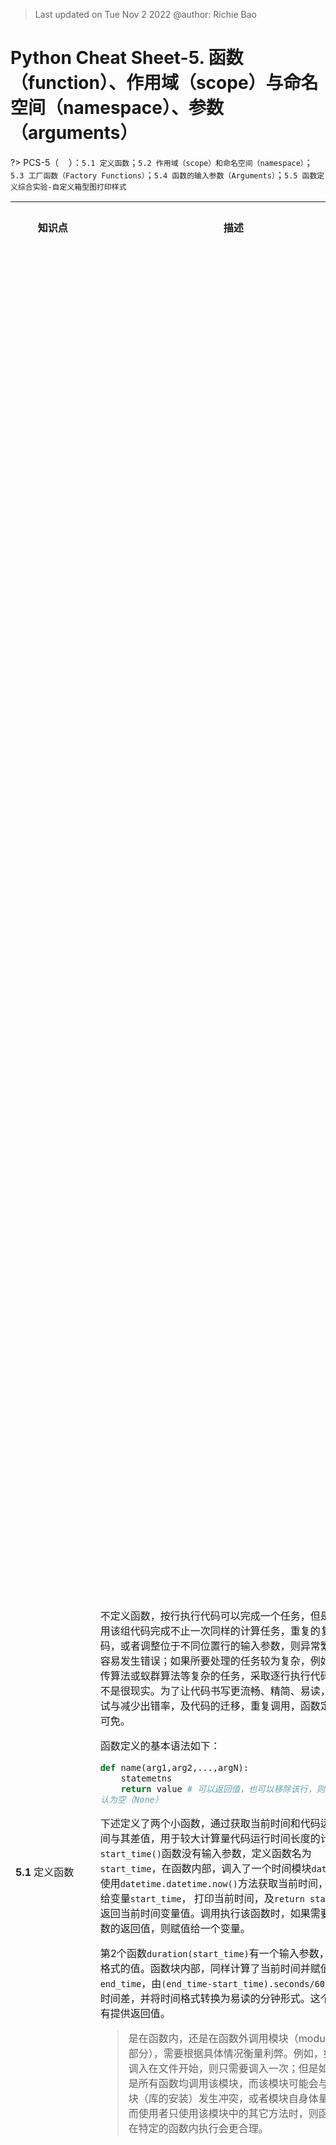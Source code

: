 > Last updated on Tue Nov 2 2022 @author: Richie Bao 

<style>
  code {
    white-space : pre-wrap !important;
    word-break: break-word;
  }
</style>

# Python Cheat Sheet-5. 函数（function）、作用域（scope）与命名空间（namespace）、参数（arguments）

<span style = "color:Teal;background-color:;font-size:20.0pt"></span>

?> PCS-5（&nbsp;&nbsp;&nbsp;&nbsp;）：`5.1 定义函数`；`5.2 作用域（scope）和命名空间（namespace）`；`5.3 工厂函数（Factory Functions）`；`5.4 函数的输入参数（Arguments）`；`5.5 函数定义综合实验-自定义箱型图打印样式`

<table style="width:100%">
<tr>
<th style="width:10%"> 知识点 </th>
<th style="width:30%"> 描述 </th>
<th style="width:30%"> 代码段 </th> 
<th style="width:20%"> 运算结果 </th>
<th style="width:10%"> 备注</th> 
</tr>

<tr>
<td> 

__5.1__ 定义函数

</td>
<td>

不定义函数，按行执行代码可以完成一个任务，但是如果要用该组代码完成不止一次同样的计算任务，重复的复制代码，或者调整位于不同位置行的输入参数，则异常繁琐，并容易发生错误；如果所要处理的任务较为复杂，例如完成遗传算法或蚁群算法等复杂的任务，采取逐行执行代码的方式不是很现实。为了让代码书写更流畅、精简、易读，方便调试与减少出错率，及代码的迁移，重复调用，函数定义必不可免。

函数定义的基本语法如下：

```python
def name(arg1,arg2,...,argN): 
    statemetns
    return value # 可以返回值，也可以移除该行，则返回值默认为空（None）
```

下述定义了两个小函数，通过获取当前时间和代码运行后时间与其差值，用于较大计算量代码运行时间长度的计算。`start_time()`函数没有输入参数，定义函数名为`start_time`，在函数内部，调入了一个时间模块`datetime`，使用`datetime.datetime.now()`方法获取当前时间，并赋值给变量`start_time`， 打印当前时间，及`return start_time`返回当前时间变量值。调用执行该函数时，如果需要接收函数的返回值，则赋值给一个变量。

第2个函数`duration(start_time)`有一个输入参数，为时间格式的值。函数块内部，同样计算了当前时间并赋值给变量`end_time`，由`(end_time-start_time).seconds/60`方法计算时间差，并将时间格式转换为易读的分钟形式。这个函数没有提供返回值。

> 是在函数内，还是在函数外调用模块（module，库的部分），需要根据具体情况衡量利弊。例如，如果模块调入在文件开始，则只需要调入一次；但是如果并不是所有函数均调用该模块，而该模块可能会与其它模块（库的安装）发生冲突，或者模块自身体量庞大，而使用者只使用该模块中的其它方法时，则函数调入在特定的函数内执行会更合理。

</td>
<td>

```python
def start_time():
    import datetime
    
    start_time=datetime.datetime.now()
    print("start time:",start_time)
    return start_time

def duration(start_time):
    import datetime
    
    end_time=datetime.datetime.now()
    print("end time:",end_time)
    duration=(end_time-start_time).seconds/60
    print("Total time spend:%.2f minutes"%duration)    
```

</td>
<td>



</td>
<td>
</td>
</tr>


<tr>
<td> 

</td>
<td>



</td>
<td>

```python
s_t=start_time()
print(type(s_t))
```

</td>
<td>

    start time: 2022-08-07 19:19:12.115484
    <class 'datetime.datetime'>

</td>
<td>
</td>
</tr>

<tr>
<td> 

</td>
<td>



</td>
<td>

```python
duration(s_t)
```

</td>
<td>

    end time: 2022-08-07 19:19:18.036481
    Total time spend:0.08 minutes

</td>
<td>
</td>
</tr>


<tr>
<td> 

</td>
<td>

下例为应用上述组合函数的一个场景，计算代码`for i in range(10**8):value=i`运行的时间。

</td>
<td>

```python
s_t=start_time()
for i in range(10**8):value=i
duration(s_t)
```

</td>
<td>

    start time: 2022-08-07 20:25:19.170276
    end time: 2022-08-07 20:25:29.551021
    Total time spend:0.17 minutes

</td>
<td>
</td>
</tr>


<tr>
<td> 

</td>
<td>

* 多态性（polymorphism）- 数据类型类

一些运算不仅对于数值起作用，同样对其它类型的数据起作用，例如下述案例中定义了一个乘积函数`times(x,y)`，含两个输入参数，返回二者之积。python中并不会在赋值变量或输入参数定义时，定义变量或输入参数的数据类型，python会自动判断数据类型，并根据提供的运算返回计算结果，这样的处理方式可以减轻程序员思考的负担，也使得语言精简并富有弹性。


</td>
<td>

```python
def times(x,y):
    print('- - '*3,'X={};y={}'.format(x,y))
    return (x*y)

print(times(5,7))
print(times([5],3))
print(times('polymorphism_',3))
```

</td>
<td>

    - - - - - -  X=5;y=7
    35
    - - - - - -  X=[5];y=3
    [5, 5, 5]
    - - - - - -  X=polymorphism_;y=3
    polymorphism_polymorphism_polymorphism_

</td>
<td>
</td>
</tr>

<tr>
<td> 


</td>
<td>

如果不区分参数输入的数据类型，常常不容易直接判断参数类型是什么，因此可以增加形如`def func(arg1:type,arg2:type)->type`的函数注释，其中`:type`为参数类型，`->type`为返回值类型。注意，Python解释器并不会因为这些注解而提供额外的校验，没有任何的类型检查工作，这些类型注解加不加，对代码来说没有任何影响。

</td>
<td>

```python
def times_type(x:float,y:float)->float:
    print('- - '*3,'X={};y={}'.format(x,y))
    return (x*y)

print(times_type(5,7))
print(times_type([5],3))
print(times_type('polymorphism_',3))
```

</td>
<td>

    - - - - - -  X=5;y=7
    35
    - - - - - -  X=[5];y=3
    [5, 5, 5]
    - - - - - -  X=polymorphism_;y=3
    polymorphism_polymorphism_polymorphism_

</td>
<td>
</td>
</tr>


<tr>
<td> 

</td>
<td>

* 函数定义的诸多考量——定义描述性统计函数

这是一个略微复杂些的例子，用于对给定的一组数据做描述性统计分析。下述示例结果是书写调试，增加对函数功能、输入和输出参数说明后的最终定稿代码段。实际编写代码过程是一个反复修改，调试的过程，这不仅包括函数功能实现的内容的修改、增补或削减；也包括功能实现过程中，结构逻辑的调整，例如是否用字典的形式先计算所有的统计量，如果给定了`measure`的方法，这样的逻辑设计将会增加无关的计算量；再者，选用何种的方式计算这些统计量，不调用库，而自行根据公式编写计算流程，或调入哪个库计算，这可以用[math](https://docs.python.org/3/library/math.html)，[statistics](https://docs.python.org/3/library/statistics.html)，[NumPy](https://numpy.org/)，[pandas](https://pandas.pydata.org/)，[SciPy](https://scipy.org/)等<sup>①</sup>任何方法，如果需要调入多个库，往往需要综合考虑，尽量减少库的调入数量；而返回值的形式也需要认真考虑，如果需要返回值参与到其它计算中，则字符串表述形式的返回形式是不合适的，需要考虑直接返回具体的数值。对于函数的定义，在实际的数据分析时，考虑的内容会因为所要解决问题的不同而存在差异，需要具体情况具体分析。

在PCS_4中，例举的函数是将一段代码调整为函数定义，这个过程需要注意对变量名的重新定义，和重复代码段的调整。而该处的函数定义则直接定义函数，不涉及代码的转换，变量名的定义时，就已经考量到命名的一般性，以及上述所考量的内容。因此，在实际代码书写时，非必要单行时，则直接以函数形式定义，建议避免由逐行再转换为函数形式，因为转换过程会耗费不必要的精力。


</td>
<td>


```python
def descriptive_statistics(data,measure=None,decimals=2):
    '''
    计算给定数值列表的描述性统计值，包括数量、均值、标准差、方差、中位数、众数、最小值和最大值。
    
    
    Parameters
    ----------
    data : list(numerical)
        待统计的数值列表.
    measure : str, optional
        包括：'count', 'mean', 'std', 'variance', 'median', 'mode', 'min', 'max'. The default is None.
    decimals : int, optional
        小数位数. The default is 2.

    Returns
    -------
    dict
        如果不给定参数measure，则以字典形式返回所有值；否则返回给定measure对应值的表述字符串.

    '''
    import statistics
    
    d_s={
        'count':len(data), # 样本数
        'mean':round(statistics.mean(data),decimals), # 均值
        'std':round(statistics.stdev(data),decimals), # 标准差
        'variance': round(statistics.variance(data),decimals), # 方差 
        'median':statistics.median(data), # 中位数
        'mode':statistics.mode(data), # 众数
        'min':min(data), # 最小值
        'max':max(data), # 最大值        
        }
    
    if measure:
        return '{}={}'.format(measure,d_s[measure])
    else:
        return d_s
    
ranmen_price_lst=[700,850,600,650,980,750,500,890,880,
                 700,890,720,680,650,790,670,680,900,
                 880,720,850,700,780,850,750,780,590,
                 650,580,750,800,550,750,700,600,800,
                 800,880,790,790,780,600,690,680,650,
                 890,930,650,777,700]
d_s_1=descriptive_statistics(ranmen_price_lst)
print(d_s_1)
print('--'*30)
d_s_2=descriptive_statistics(ranmen_price_lst,'std')
print(d_s_2)
d_s_3=descriptive_statistics(ranmen_price_lst,measure='mean',decimals=1)
print(d_s_3)
```


</td>
<td>

    {'count': 50, 'mean': 743.34, 'std': 108.26, 'variance': 11720.64, 'median': 750.0, 'mode': 700, 'min': 500, 'max': 980}
    ------------------------------------------------------------
    std=108.26
    mean=743.3

</td>
<td>
</td>
</tr>


<tr>
<td> 

__5.2__ 作用域（scope）和命名空间（namespace）

</td>
<td>

* 对作用域的描述

Python中变量的访问权限取决于该变量赋值的位置，这个位置所在的代码块称为该变量所属的作用域。首先需要明确作用域是一个嵌套的关系，如下图；同时需要明确这作用域的嵌套关系作用于一个文件（或模块，module），如果要使用另一个文件内定义的方法（函数），或属性（变量），则需要使用`import`方法调入模块。整个模块（或文件）即为内置作用域，包含Python自身内置函数所包括的各类函数或方法名称，例如示例中的`print()`函数，及`open()`，`range()`等，可以通过`import builtins;print(dir(builtins))`查看所有内容。内置作用域可以访问函数外定义的变量，但是无法访问函数内定义的变量，除非使用`global`关键字，将在函数内（局部作用域）定义的变量声明为全局变量，从而函数外也可以访问。闭包局部作用域是函数内作用域，只有函数内对象可以访问的变量，但是如果含有嵌套函数，则嵌套函数形成一个局部作用域，嵌套函数外的对象无法访问，并以此类推，除非使用`nonlocal`关键字，当将嵌套局部作用域外定义的变量在嵌套局部作用域内更新时，嵌套局部作用域外的变量值也会发生对应改变。从上述描述可以注意到，作用域是从外层作用域中剥离内层作用域的过程，外层作用域无法访问内层作用域变量，而内层作用域可以访问外层作用域变量。如果外层作用域要访问内层作用域，则需要是使用`global`或`nonlocal`关键字，其中`global`可以在任何内层作用域中使用，将变量声明为全局变量；但`nonlocal`仅作用于函数内使用，并需要在外层存在有该变量名，只是在内层操作更新该变量时，外层的变量对应更新。

通常将这4个作用域Built-in Scope、Global Scope、 Enclosed Local Scope和Nested Local Scope缩写为B、G、E、L。

* 命名空间

命名空间是为了防止项目中命名冲突的一种机制。如果代码量较大，项目内定义的变量名较多，必然容易发生重复命名的事件，而命名空间与作用域对应，即为命名空间，不同作用域之间变量名没有关联，可以用同样的名称在不同作用域中定义，但是需要注意不能与Python内置函数名称和关键字名称同。可以将命名空间对应作用域分为内置名称（Built-tin Names），全局名称（Global Names）和局部名称（Local Names）。命名空间的查找顺序为局部名称到全局名称到内置名称，如果找不到变量，则会引发`NameError`异常。

> 内层作用域要访问外层作用域的变量，最好是通过函数的输入参数调入，而不是直接使用，避免在局部代码迁移时发生变量名未找到的错误，也能够更好更清晰的组织代码结构，避免内外层命名混乱，削弱了代码易读性。

__LEGB Rule__

<img src="./imgs/pcs/scope_and_namespace_GNL.jpg" height='auto' width='auto' title="caDesign">



</td>
<td>

```python
G_1=3.5
G_2=6.0

def outer():
    L_E_1=5.3
    
    global L_E_2
    L_E_2=7.9
    
    L_E_N_3=78
    
    def inner():
        L_N_1=6.7         
        
        global L_N_2
        L_N_2=5.5
        
        nonlocal L_E_N_3
        L_E_N_3+=1
        
        print('Nested Scope:\nG_1={};\nG_2={};\nL_E_1={};\nL_E_2={};\nL_N_1={}\nL_N_2={};\nL_N_3={}'.format(G_1,G_2,L_E_1,L_E_2,L_N_1,L_N_2,L_E_N_3))
    
    print("_"*50)
    print('L_E_N_3={} in Enclosd Scope.'.format( L_E_N_3))
    inner()
    
outer()

print('--'*30)
print('Global Scope:\nG_1={};\nG_2={};\nL_E_2={};\nL_N_2={}'.format(G_1,G_2,L_E_2,L_N_2))
```

</td>
<td>

    __________________________________________________
    L_E_N_3=78 in Enclosd Scope.
    Nested Scope:
    G_1=3.5;
    G_2=6.0;
    L_E_1=5.3;
    L_E_2=7.9;
    L_N_1=6.7
    L_N_2=5.5;
    L_N_3=79
    ------------------------------------------------------------
    Global Scope:
    G_1=3.5;
    G_2=6.0;
    L_E_2=7.9;
    L_N_2=5.5

</td>
<td>
</td>
</tr>

<tr>
<td> 

</td>
<td>

外层作用域无法访问内层作用域中定义的变量

</td>
<td>

```python
print(L_E_1)
```

</td>
<td>

    ---------------------------------------------------------------------------

    NameError                                 Traceback (most recent call last)

    Input In [30], in <cell line: 1>()
    ----> 1 print(L_E_1)
    

    NameError: name 'L_E_1' is not defined

</td>
<td>
</td>
</tr>


<tr>
<td> 

</td>
<td>


</td>
<td>

```python
import builtins
print(dir(builtins))
```

</td>
<td>

    ['ArithmeticError', 'AssertionError', 'AttributeError', 'BaseException', 'BlockingIOError', 'BrokenPipeError', 'BufferError', 'BytesWarning', 'ChildProcessError', 'ConnectionAbortedError', 'ConnectionError', 'ConnectionRefusedError', 'ConnectionResetError', 'DeprecationWarning', 'EOFError', 'Ellipsis', 'EnvironmentError', 'Exception', 'False', 'FileExistsError', 'FileNotFoundError', 'FloatingPointError', 'FutureWarning', 'GeneratorExit', 'IOError', 'ImportError', 'ImportWarning', 'IndentationError', 'IndexError', 'InterruptedError', 'IsADirectoryError', 'KeyError', 'KeyboardInterrupt', 'LookupError', 'MemoryError', 'ModuleNotFoundError', 'NameError', 'None', 'NotADirectoryError', 'NotImplemented', 'NotImplementedError', 'OSError', 'OverflowError', 'PendingDeprecationWarning', 'PermissionError', 'ProcessLookupError', 'RecursionError', 'ReferenceError', 'ResourceWarning', 'RuntimeError', 'RuntimeWarning', 'StopAsyncIteration', 'StopIteration', 'SyntaxError', 'SyntaxWarning', 'SystemError', 'SystemExit', 'TabError', 'TimeoutError', 'True', 'TypeError', 'UnboundLocalError', 'UnicodeDecodeError', 'UnicodeEncodeError', 'UnicodeError', 'UnicodeTranslateError', 'UnicodeWarning', 'UserWarning', 'ValueError', 'Warning', 'WindowsError', 'ZeroDivisionError', '__IPYTHON__', '__build_class__', '__debug__', '__doc__', '__import__', '__loader__', '__name__', '__package__', '__spec__', 'abs', 'all', 'any', 'ascii', 'bin', 'bool', 'breakpoint', 'bytearray', 'bytes', 'callable', 'chr', 'classmethod', 'compile', 'complex', 'copyright', 'credits', 'delattr', 'dict', 'dir', 'display', 'divmod', 'enumerate', 'eval', 'exec', 'execfile', 'filter', 'float', 'format', 'frozenset', 'get_ipython', 'getattr', 'globals', 'hasattr', 'hash', 'help', 'hex', 'id', 'input', 'int', 'isinstance', 'issubclass', 'iter', 'len', 'license', 'list', 'locals', 'map', 'max', 'memoryview', 'min', 'next', 'object', 'oct', 'open', 'ord', 'pow', 'print', 'property', 'range', 'repr', 'reversed', 'round', 'runfile', 'set', 'setattr', 'slice', 'sorted', 'staticmethod', 'str', 'sum', 'super', 'tuple', 'type', 'vars', 'zip']
 

</td>
<td>
</td>
</tr>


<tr>
<td> 

</td>
<td>

* 局部作用域对全局作用域变量的更新

在配置参数时，参数值往往需要配置为不同值观察比较计算结果，例如如果参数值为全局变量，可以定义下述示例函数来更新该变量，使得代码易读、不容易发生混淆，尤其避免不容易查找到的错误出现。


</td>
<td>

```python
g_var=5927

def setGvar(new_Gvar):
    global g_var
    g_var=new_Gvar

setGvar(9527)    
print(g_var)
```

</td>
<td>

    9527

</td>
<td>
</td>
</tr>

<tr>
<td> 

__5.3__ 工厂函数（Factory Functions）

</td>
<td>

工厂函数类似于类方法（Class，称为工厂方法）的本质，可以实例化外层函数，再显式的调用嵌套函数，只是只能返回一个嵌套函数，而不能并行多个内层函数。整个过程为当调用外层函数，并将其赋值给一个变量`ds`，即实例化，该变量称为实例化对象，此时运行到嵌套函数时只是完成对嵌套函数的定义，并不执行该函数；当执行实例化对象时`ds(ranmen_price_lst)`，将会完成对内层函数的调用。


</td>
<td>

```python
def descriptive_statistics_factory(decimals=2):
    def std(data):
        import statistics
        return round(statistics.stdev(data),decimals)
    return std
        
ranmen_price_lst=[700,850,600,650,980,750,500,890,880,
                 700,890,720,680,650,790,670,680,900,
                 880,720,850,700,780,850,750,780,590,
                 650,580,750,800,550,750,700,600,800,
                 800,880,790,790,780,600,690,680,650,
                 890,930,650,777,700]
ds_a=descriptive_statistics_factory(5)
print(ds_a)
ds_a(ranmen_price_lst)
```

</td>
<td>

    <function descriptive_statistics_factory.<locals>.std at 0x0000026CD4E8DAF0>

    108.26189

</td>
<td>
</td>
</tr>


<tr>
<td> 

</td>
<td>

可以实例化多个对象，例如下述实例化为输入参数`decimals`为3的实例对象`ds_b`，并多次调用该实例化对象，计算不同列表值的标准差。

</td>
<td>

```python
ds_b=descriptive_statistics_factory(3)
print(ds_b(ranmen_price_lst))

course_grade_lst=[90,81,73,97,85]
print(ds_b(course_grade_lst))
```

</td>
<td>

    108.262
    9.066

</td>
<td>
</td>
</tr>


<tr>
<td> 

__5.4__ 函数的输入参数（Arguments）

</td>
<td>

* mutable（可变）和immutable（不可变）数据结构作为输入参数

数据结构含有mutable（可变）和immutable（不可变）两种类型，对应到函数的输入参数则为不可变参数（immutable arguments）和可变参数（mutable arguments）。对于不可变参数，诸如整数（int），字符串（string），是按值传递（by value），虽然通过引用（reference）而非复制（copy）来传递参数值，但不可变对象无法原地更改，因此效果同复制；对于可变参数，诸如列表和字典，则是通过指针传递（by pointer），类似于C语言的指针传递方式，可变参数可以就地更改，因此函数内部传入可变参数，改变引用的可变参数，对应的全局变量也会发生变化。为防止改变全局变量，通常通过复制的方法`copy()`避免此类更改。

下述定义的3个函数，第一个直接使用全局变量；第二个传入参数，直接引用全局变量；第3个传入参数，复制引用的全局变量。可以发现前2个定义的函数都更新了全局变量，但第3个因为复制而没有更新全局变量。


</td>
<td>

```python
biology_score_dict={"Mason":59,"Reece":73,'A':47,'B':38,'C':63,'D':56,'E':75,'F':53,'G':80,'H':50,'I':41,'J':62,'K':44,'L':26,'M':91,'N':35,'O':53,'P':68}
name,new_score='Reece',100
print(biology_score_dict)
print("_"*50)

def biology_score_update_A(name,new_score):
    biology_score_dict[name]=new_score    
    
score_update_A(name,new_score)    
print(biology_score_dict)

print("--"*30)
def biology_score_update_B(score_dict,name,new_score):
    score_dict[name]=new_score  
    return score_dict
biology_score_updated_B=biology_score_update_B(biology_score_dict,'Mason',100)
print(biology_score_dict,'\n',biology_score_updated_B)

print("--"*30)
def biology_score_update_C(score_dict,name,new_score):
    import copy
    score_dict_copy=copy.copy(score_dict)
    score_dict_copy[name]=new_score  
    return score_dict_copy
biology_score_updated_C=biology_score_update_C(biology_score_dict,'A',100)
print(biology_score_dict,'\n',biology_score_updated_C)
```

</td>
<td>

    {'Mason': 59, 'Reece': 73, 'A': 47, 'B': 38, 'C': 63, 'D': 56, 'E': 75, 'F': 53, 'G': 80, 'H': 50, 'I': 41, 'J': 62, 'K': 44, 'L': 26, 'M': 91, 'N': 35, 'O': 53, 'P': 68}
    __________________________________________________
    {'Mason': 59, 'Reece': 100, 'A': 47, 'B': 38, 'C': 63, 'D': 56, 'E': 75, 'F': 53, 'G': 80, 'H': 50, 'I': 41, 'J': 62, 'K': 44, 'L': 26, 'M': 91, 'N': 35, 'O': 53, 'P': 68}
    ------------------------------------------------------------
    {'Mason': 100, 'Reece': 100, 'A': 47, 'B': 38, 'C': 63, 'D': 56, 'E': 75, 'F': 53, 'G': 80, 'H': 50, 'I': 41, 'J': 62, 'K': 44, 'L': 26, 'M': 91, 'N': 35, 'O': 53, 'P': 68} 
     {'Mason': 100, 'Reece': 100, 'A': 47, 'B': 38, 'C': 63, 'D': 56, 'E': 75, 'F': 53, 'G': 80, 'H': 50, 'I': 41, 'J': 62, 'K': 44, 'L': 26, 'M': 91, 'N': 35, 'O': 53, 'P': 68}
    ------------------------------------------------------------
    {'Mason': 100, 'Reece': 100, 'A': 47, 'B': 38, 'C': 63, 'D': 56, 'E': 75, 'F': 53, 'G': 80, 'H': 50, 'I': 41, 'J': 62, 'K': 44, 'L': 26, 'M': 91, 'N': 35, 'O': 53, 'P': 68} 
     {'Mason': 100, 'Reece': 100, 'A': 100, 'B': 38, 'C': 63, 'D': 56, 'E': 75, 'F': 53, 'G': 80, 'H': 50, 'I': 41, 'J': 62, 'K': 44, 'L': 26, 'M': 91, 'N': 35, 'O': 53, 'P': 68}


</td>
<td>
</td>
</tr>


<tr>
<td> 

</td>
<td>

对于复制需要注意，包含浅复制`copy.copy()`和深复制`copy.deepcopy()`，如下述案例，对于嵌套字典或列表为参数值传递，修改嵌套部分的值时，对于浅复制，全局变量值仍会发生改变；而深复制，则可以避免嵌套字典或列表对全局对应变量的更改。


</td>
<td>

```python
import copy
test_score_dic={"English":{"Mason":90,"Reece":81,'A':73,'B':97,'C':85,'D':60,'E':74,'F':64,'G':72,'H':67,'I':87,'J':78,'K':85,'L':96,'M':77,'N':100,'O':92,'P':86},
                "Chinese":{"Mason":71,"Reece":90,'A':79,'B':70,'C':67,'D':66,'E':60,'F':83,'G':57,'H':85,'I':93,'J':89,'K':78,'L':74,'M':65,'N':78,'O':53,'P':80},
                "history":{"Mason":73,"Reece":61,'A':74,'B':47,'C':49,'D':87,'E':69,'F':65,'G':36,'H':7,'I':53,'J':100,'K':57,'L':45,'M':56,'N':34,'O':37,'P':70},
                "biology":{"Mason":59,"Reece":73,'A':47,'B':38,'C':63,'D':56,'E':75,'F':53,'G':80,'H':50,'I':41,'J':62,'K':44,'L':26,'M':91,'N':35,'O':53,'P':68},
               }
print(test_score_dic)
print("_"*50)

def test_score_update_A(score_dict,subject,name,new_score):
    import copy
    score_dict_copy=copy.copy(score_dict)
    score_dict_copy[subject][name]=new_score  
    return score_dict_copy

score_dict,subject,name,new_score=test_score_dic,'biology','Reece','100'
test_score_updated_A=test_score_update_A(score_dict,subject,name,new_score)
print(test_score_dic,'\n',test_score_updated_A)

print("--"*30)
def test_score_update_B(score_dict,subject,name,new_score):
    import copy
    score_dict_copy=copy.deepcopy(score_dict)
    score_dict_copy[subject][name]=new_score  
    return score_dict_copy

score_dict,subject,name,new_score=test_score_dic,'biology','Mason','100'
test_score_updated_B=test_score_update_B(score_dict,subject,name,new_score)
print(test_score_dic,'\n',test_score_updated_B)
```

</td>
<td>

    {'English': {'Mason': 90, 'Reece': 81, 'A': 73, 'B': 97, 'C': 85, 'D': 60, 'E': 74, 'F': 64, 'G': 72, 'H': 67, 'I': 87, 'J': 78, 'K': 85, 'L': 96, 'M': 77, 'N': 100, 'O': 92, 'P': 86}, 'Chinese': {'Mason': 71, 'Reece': 90, 'A': 79, 'B': 70, 'C': 67, 'D': 66, 'E': 60, 'F': 83, 'G': 57, 'H': 85, 'I': 93, 'J': 89, 'K': 78, 'L': 74, 'M': 65, 'N': 78, 'O': 53, 'P': 80}, 'history': {'Mason': 73, 'Reece': 61, 'A': 74, 'B': 47, 'C': 49, 'D': 87, 'E': 69, 'F': 65, 'G': 36, 'H': 7, 'I': 53, 'J': 100, 'K': 57, 'L': 45, 'M': 56, 'N': 34, 'O': 37, 'P': 70}, 'biology': {'Mason': 59, 'Reece': 73, 'A': 47, 'B': 38, 'C': 63, 'D': 56, 'E': 75, 'F': 53, 'G': 80, 'H': 50, 'I': 41, 'J': 62, 'K': 44, 'L': 26, 'M': 91, 'N': 35, 'O': 53, 'P': 68}}
    __________________________________________________
    {'English': {'Mason': 90, 'Reece': 81, 'A': 73, 'B': 97, 'C': 85, 'D': 60, 'E': 74, 'F': 64, 'G': 72, 'H': 67, 'I': 87, 'J': 78, 'K': 85, 'L': 96, 'M': 77, 'N': 100, 'O': 92, 'P': 86}, 'Chinese': {'Mason': 71, 'Reece': 90, 'A': 79, 'B': 70, 'C': 67, 'D': 66, 'E': 60, 'F': 83, 'G': 57, 'H': 85, 'I': 93, 'J': 89, 'K': 78, 'L': 74, 'M': 65, 'N': 78, 'O': 53, 'P': 80}, 'history': {'Mason': 73, 'Reece': 61, 'A': 74, 'B': 47, 'C': 49, 'D': 87, 'E': 69, 'F': 65, 'G': 36, 'H': 7, 'I': 53, 'J': 100, 'K': 57, 'L': 45, 'M': 56, 'N': 34, 'O': 37, 'P': 70}, 'biology': {'Mason': 59, 'Reece': '100', 'A': 47, 'B': 38, 'C': 63, 'D': 56, 'E': 75, 'F': 53, 'G': 80, 'H': 50, 'I': 41, 'J': 62, 'K': 44, 'L': 26, 'M': 91, 'N': 35, 'O': 53, 'P': 68}} 
     {'English': {'Mason': 90, 'Reece': 81, 'A': 73, 'B': 97, 'C': 85, 'D': 60, 'E': 74, 'F': 64, 'G': 72, 'H': 67, 'I': 87, 'J': 78, 'K': 85, 'L': 96, 'M': 77, 'N': 100, 'O': 92, 'P': 86}, 'Chinese': {'Mason': 71, 'Reece': 90, 'A': 79, 'B': 70, 'C': 67, 'D': 66, 'E': 60, 'F': 83, 'G': 57, 'H': 85, 'I': 93, 'J': 89, 'K': 78, 'L': 74, 'M': 65, 'N': 78, 'O': 53, 'P': 80}, 'history': {'Mason': 73, 'Reece': 61, 'A': 74, 'B': 47, 'C': 49, 'D': 87, 'E': 69, 'F': 65, 'G': 36, 'H': 7, 'I': 53, 'J': 100, 'K': 57, 'L': 45, 'M': 56, 'N': 34, 'O': 37, 'P': 70}, 'biology': {'Mason': 59, 'Reece': '100', 'A': 47, 'B': 38, 'C': 63, 'D': 56, 'E': 75, 'F': 53, 'G': 80, 'H': 50, 'I': 41, 'J': 62, 'K': 44, 'L': 26, 'M': 91, 'N': 35, 'O': 53, 'P': 68}}
    ------------------------------------------------------------
    {'English': {'Mason': 90, 'Reece': 81, 'A': 73, 'B': 97, 'C': 85, 'D': 60, 'E': 74, 'F': 64, 'G': 72, 'H': 67, 'I': 87, 'J': 78, 'K': 85, 'L': 96, 'M': 77, 'N': 100, 'O': 92, 'P': 86}, 'Chinese': {'Mason': 71, 'Reece': 90, 'A': 79, 'B': 70, 'C': 67, 'D': 66, 'E': 60, 'F': 83, 'G': 57, 'H': 85, 'I': 93, 'J': 89, 'K': 78, 'L': 74, 'M': 65, 'N': 78, 'O': 53, 'P': 80}, 'history': {'Mason': 73, 'Reece': 61, 'A': 74, 'B': 47, 'C': 49, 'D': 87, 'E': 69, 'F': 65, 'G': 36, 'H': 7, 'I': 53, 'J': 100, 'K': 57, 'L': 45, 'M': 56, 'N': 34, 'O': 37, 'P': 70}, 'biology': {'Mason': 59, 'Reece': '100', 'A': 47, 'B': 38, 'C': 63, 'D': 56, 'E': 75, 'F': 53, 'G': 80, 'H': 50, 'I': 41, 'J': 62, 'K': 44, 'L': 26, 'M': 91, 'N': 35, 'O': 53, 'P': 68}} 
     {'English': {'Mason': 90, 'Reece': 81, 'A': 73, 'B': 97, 'C': 85, 'D': 60, 'E': 74, 'F': 64, 'G': 72, 'H': 67, 'I': 87, 'J': 78, 'K': 85, 'L': 96, 'M': 77, 'N': 100, 'O': 92, 'P': 86}, 'Chinese': {'Mason': 71, 'Reece': 90, 'A': 79, 'B': 70, 'C': 67, 'D': 66, 'E': 60, 'F': 83, 'G': 57, 'H': 85, 'I': 93, 'J': 89, 'K': 78, 'L': 74, 'M': 65, 'N': 78, 'O': 53, 'P': 80}, 'history': {'Mason': 73, 'Reece': 61, 'A': 74, 'B': 47, 'C': 49, 'D': 87, 'E': 69, 'F': 65, 'G': 36, 'H': 7, 'I': 53, 'J': 100, 'K': 57, 'L': 45, 'M': 56, 'N': 34, 'O': 37, 'P': 70}, 'biology': {'Mason': '100', 'Reece': '100', 'A': 47, 'B': 38, 'C': 63, 'D': 56, 'E': 75, 'F': 53, 'G': 80, 'H': 50, 'I': 41, 'J': 62, 'K': 44, 'L': 26, 'M': 91, 'N': 35, 'O': 53, 'P': 68}}
 

</td>
<td>
</td>
</tr>


<tr>
<td> 

</td>
<td>

* 参数匹配语法（Argument Matching Syntax）

函数的参数匹配包括两个位置，一个是定义函数时的传入参数；再者为调用时的传入参数。常规模式为位置参数，按照顺序从左到右对应参数；调用时可以给定关键字参数，不受位置参数顺序的影响，但是需要将关键字参数放置于位置参数之后。如果是在定义函数时，给定关键字参数，则为为该参数指定默认值，当调用时，不传递该参数值，则以提供的默认值替代；收集参数（Varargs collecting）包括只有一个星号`*`的元组形式收集模式，和包括有两个星号`**`的字典形式收集模式。

不同的匹配语法可以根据需要自由组合。但排序通常为，一般模式在前，再跟元组收集，再跟字典收集。如果位置不对，会引发异常提示，根据提示修改位置，直至满足要求。


| 语法（Syntax）  | 位置（Location）  | 解释（Interpretation）  |
|---|---|---|
| func(value)  | 调用（Caller）  | 常规参数（位置参数）：按位顺序匹配（从左至右）  |
| func(name=value)  | 调用（Caller）  | 关键字参数：按名称匹配  |
| func(*iterable)  |  调用（Caller） |  将可迭代对象作为单独的位置参数传入：按位顺序匹配 |
| func(**dict)  | 调用（Caller）  | 将字典键值对作为关键字参数传入：按键名匹配  |
| def func(name)  | 函数（Function）  | 常规参数（位置参数）：按位置或名称匹配任何传递值  |
| def func(name=value)  | 函数（Function）  | 配置函数默认参数值，如果没有在调用中传递值（配置参数默认值 default value）  |
| def func(*name)  | 函数（Function）  | 以元组形式匹配并收集剩余的位置参数：收集参数（Varargs collecting）-位置参数  |
| def func(**name)   |  函数（Function） |  以字典的形式匹配并收集剩余的关键字参数：收集参数（Varargs collecting）-关键字参数 |
| def func(*other, name)   | 函数（Function）  | 只能在调用中通过关键字传递的参数  |
| def func(*, name=value)  |  函数（Function） | 只能在调用中通过关键字传递的参数  |


</td>
<td>


```python
x=2
y=3
z=5
xyz_lst=[2,3,5]
xyz_dict={'X':2,'Y':3,'Z':5}

# 常规参数
def xyz_normal(X,Y,Z):
    print(X,Y,Z)
xyz_normal(x,y,z)
xyz_normal(X=x,Y=y,Z=z)    
xyz_normal(x,y,Z=z)   
xyz_normal(*xyz_lst)
xyz_normal(**xyz_dict)

print("--"*30)
# 配置参数默认值
def xyz_default(X,Y=7,Z=9):
    print(X,Y,Z)
xyz_default(x,y,z)
xyz_default(x,y)
xyz_default(x)

print("--"*30)
# 收集参数-位置参数
def xyz_collect_positional(*args):
    print(args)
xyz_collect_positional(x,y,z)
xyz_collect_positional(xyz_lst)

print("--"*30)
# 收集参数-位置参数-变化组合
def xyz_collect_positional_alter(X,*args,Z):
    a,b,c=args
    print(X,args,Z)
    print(a,b,c)
xyz_collect_positional_alter(x,12,13,15,Z=z)    
xyz_collect_positional_alter(11,12,13,15,Z=z)

print("--"*30)
# 收集参数-关键字参数
def xyz_collect_keyword(**args):
    print(args)
xyz_collect_keyword(x=2,y=3,z=5)
xyz_collect_keyword(**xyz_dict)

print("--"*30)
# 只能由关键字传递参数
def xyz_keyword(X,*,Y,Z):
    print(X,Y,Z)
xyz_keyword(x,Y=3,Z=5)

print("--"*30)
# 组合匹配
def xyz_normal_collect(X_n,Y_d=97,*pargs,**kargs):
    print(X_n,Y_d,pargs,kargs)
xyz_normal_collect(x,y,*xyz_lst,**xyz_dict)    
```


</td>
<td>

    2 3 5
    2 3 5
    2 3 5
    2 3 5
    2 3 5
    ------------------------------------------------------------
    2 3 5
    2 3 9
    2 7 9
    ------------------------------------------------------------
    (2, 3, 5)
    ([2, 3, 5],)
    ------------------------------------------------------------
    2 (12, 13, 15) 5
    12 13 15
    11 (12, 13, 15) 5
    12 13 15
    ------------------------------------------------------------
    {'x': 2, 'y': 3, 'z': 5}
    {'X': 2, 'Y': 3, 'Z': 5}
    ------------------------------------------------------------
    2 3 5
    ------------------------------------------------------------
    2 3 (2, 3, 5) {'X': 2, 'Y': 3, 'Z': 5}
 

</td>
<td>
</td>
</tr>


<tr>
<td> 

__5.5__ 函数定义综合实验-自定义箱型图打印样式

</td>
<td>


数据分析，需要图表辅助观察数据变化关系或数据之间的差异，这使得难以理解的数据，在统计图表下变得易读，易于理解。[matplotlib](https://matplotlib.org/)<sup>②</sup>图表库，提供了丰富的图表形式，如果不作为最终论文发表或报告，默认的参数配置或者提供的案例代码足可以用于数据分析，但如果要发表研究内容，佐证研究结果，对图表的样式则提出了较高的一些要求。清晰表达图表，并尽量美观，会让读者更容易尝试去理解你的研究。下述定义的函数`boxplot_custom(data_dict,**args)`，依托`matplotlib`库实现自定箱型图样式。代码书写过程是先确定输入数据参数`data_dict`的数据类型，这里使用了字典的数据格式（多数图表库通常支持使用[pandas](https://pandas.pydata.org/)库的`DataFrame`格式数据），并给定了一个简单的数据样例`test_score_dic`；因为要调整默认的图表样式，因此函数内建立了一个字典`paras`用于初始化需要配置的样式参数，并以关键字参数`**args`的方式更新字典，这样可以让使用者在不输入样式参数时，快速的打印一个默认样式箱型图，快速的查看数据关系，而不必要一开始就配置每一个参数，过于繁琐而放弃使用；在确定数据结果无误后，如果希望用于正式的论文图表，则再进一步根据需要有选择性的配置参数。

对于[matplotlib](https://matplotlib.org/)图表库的样式配置直接搜索或从官方文档说明中获取，无需记忆各个参数名。根据需要配置完所需的样式参数，确认代码逻辑设计合理，调试无误后，在函数开头书写函数功能和参数说明。说明的文件格式是直接由`scipy`解释器生成。

从下述箱型图中很容易发现，英语成绩整体都较高，其次为中文成绩，并且二者的成绩相对比较集中，即每一得分对排名的影响很大；而历史和生物整体得分相对低，并且成绩分散，即每一得分对排名影响相对较弱，同时可以观察到历史有成绩很高的少数得分，也有一个最低的异常值，小于分数刻度线20，经核验，该得分为7。从箱型图中可以观察出很多数据的关系，而各类图表对于不同研究内容都是很重要的分析工具，这尤其体现在数据分析领域。

> 即使完成了一个函数定义的所有内容，但是往往在后续调用时会出现这样那样的问题，需要不断调整代码，这是正常的代码编写过程。即使一开始认为完全无误，无需调试，也可能会出现意想不到的异常，因此很必要保持不断调整代码的心态。


</td>
<td>


```python
def boxplot_custom(data_dict,**args):
    '''
    根据matplotlib库的箱型图打印方法，自定义箱型图可调整的打印样式。 

    Parameters
    ----------
    data_dict : dict(list,numerical)
        字典结构形式的数据，键为横坐分类数据，值为数值列表.
    **args : keyword arguments
        可调整的箱型图样式参数包括['figsize',  'fontsize',  'frameOn',  'xlabel',  'ylabel',  'labelsize',  'tick_length',  'tick_width',  'tick_color',  'tick_direction',  'notch',  'sym',  'whisker_linestyle',  'whisker_linewidth',  'median_linewidth',  'median_capstyle'].

    Returns
    -------
    paras : dict
        样式更新后的参数值.

    '''
    import matplotlib.pyplot as plt
    
    # 计算值提取
    data_keys=list(data_dict.keys())
    data_values=list(data_dict.values())     
    
    # 配置与更新参数
    paras={'figsize':(10,10),
           'fontsize':15,
           'frameOn':['top','right','bottom','left'],
           'xlabel':None,
           'ylabel':None,
           'labelsize':15,
           'tick_length':7,
           'tick_width':3,
           'tick_color':'b',
           'tick_direction':'in',
           'notch':0,
           'sym':'b+',
           'whisker_linestyle':None,
           'whisker_linewidth':None,
           'median_linewidth':None,
           'median_capstyle':'butt'}
    
    print(paras)
    paras.update(args)
    print(paras)
    
    # 根据参数调整打印图表样式
    plt.rcParams.update({'font.size': paras['fontsize']})
    frameOff=set(['top','right','bottom','left'])-set(paras['frameOn'])
   
 
    # 图表打印
    fig, ax=plt.subplots(figsize=paras['figsize'])
    ax.boxplot(data_values,
               notch=paras['notch'],
               sym=paras['sym'],
               whiskerprops=dict(linestyle=paras['whisker_linestyle'],linewidth=paras['whisker_linewidth']),
               medianprops={"linewidth": paras['median_linewidth'],"solid_capstyle": paras['median_capstyle']})
    
    ax.set_xticklabels(data_keys) # 配置X轴刻度标签
    for f in frameOff:
        ax.spines[f].set_visible(False) # 配置边框是否显示
    
    # 配置X和Y轴标签
    ax.set_xlabel(paras['xlabel'])
    ax.set_ylabel(paras['ylabel'])
    
    # 配置X和Y轴标签字体大小
    ax.xaxis.label.set_size(paras['labelsize'])
    ax.yaxis.label.set_size(paras['labelsize'])
    
    # 配置轴刻度样式
    ax.tick_params(length=paras['tick_length'],
                   width=paras['tick_width'],
                   color=paras['tick_color'],
                   direction=paras['tick_direction'])

    plt.show()    
    return paras
    
test_score_dic={"English":{"Mason":90,"Reece":81,'A':73,'B':97,'C':85,'D':60,'E':74,'F':64,'G':72,'H':67,'I':87,'J':78,'K':85,'L':96,'M':77,'N':100,'O':92,'P':86},
                "Chinese":{"Mason":71,"Reece":90,'A':79,'B':70,'C':67,'D':66,'E':60,'F':83,'G':57,'H':85,'I':93,'J':89,'K':78,'L':74,'M':65,'N':78,'O':53,'P':80},
                "history":{"Mason":73,"Reece":61,'A':74,'B':47,'C':49,'D':87,'E':69,'F':65,'G':36,'H':7,'I':53,'J':100,'K':57,'L':45,'M':56,'N':34,'O':37,'P':70},
                "biology":{"Mason":59,"Reece":73,'A':47,'B':38,'C':63,'D':56,'E':75,'F':53,'G':80,'H':50,'I':41,'J':62,'K':44,'L':26,'M':91,'N':35,'O':53,'P':68},
               }
test_score_lst_dic={subject:list(v_subject.values()) for subject,v_subject in test_score_dic.items()}
print(test_score_lst_dic)

print("--"*30)
_=boxplot_custom(test_score_lst_dic,
               figsize=(15,10),
               fontsize=23,
               frameOn=['bottom','left'],
               xlabel='subject',
               ylabel='score',
               labelsize='30',
               tick_color='r',
               notch=1,
               sym='rs',
               whisker_linestyle='--',
               whisker_linewidth=5,
               median_linewidth=5
              )
```


</td>
<td>

    {'English': [90, 81, 73, 97, 85, 60, 74, 64, 72, 67, 87, 78, 85, 96, 77, 100, 92, 86], 'Chinese': [71, 90, 79, 70, 67, 66, 60, 83, 57, 85, 93, 89, 78, 74, 65, 78, 53, 80], 'history': [73, 61, 74, 47, 49, 87, 69, 65, 36, 7, 53, 100, 57, 45, 56, 34, 37, 70], 'biology': [59, 73, 47, 38, 63, 56, 75, 53, 80, 50, 41, 62, 44, 26, 91, 35, 53, 68]}
    ------------------------------------------------------------
    {'figsize': (10, 10), 'fontsize': 15, 'frameOn': ['top', 'right', 'bottom', 'left'], 'xlabel': None, 'ylabel': None, 'labelsize': 15, 'tick_length': 7, 'tick_width': 3, 'tick_color': 'b', 'tick_direction': 'in', 'notch': 0, 'sym': 'b+', 'whisker_linestyle': None, 'whisker_linewidth': None, 'median_linewidth': None, 'median_capstyle': 'butt'}
    {'figsize': (15, 10), 'fontsize': 23, 'frameOn': ['bottom', 'left'], 'xlabel': 'subject', 'ylabel': 'score', 'labelsize': '30', 'tick_length': 7, 'tick_width': 3, 'tick_color': 'r', 'tick_direction': 'in', 'notch': 1, 'sym': 'rs', 'whisker_linestyle': '--', 'whisker_linewidth': 5, 'median_linewidth': 5, 'median_capstyle': 'butt'}
 
 <img src="./imgs/pcs/pcs_5_02.png" height='auto' width='auto' title="caDesign">

</td>
<td>
</td>
</tr>


<tr>
<td> 

</td>
<td>

自动生成了新的一组数据`random_val_dict`，调用该函数执行箱型图打印，输入参数仅随意配置了边框显示与中位数横线的线型宽度。


</td>
<td>

```python
import numpy as np
random_val_dict={'sample_A':np.random.randint(low=1, high=100, size=1000),'sample_B':np.random.randint(low=1, high=1000, size=1000)
}
boxplot_custom(random_val_dict,frameOn=['bottom','left'],median_linewidth=5)
```


</td>
<td>

    {'figsize': (10, 10), 'fontsize': 15, 'frameOn': ['top', 'right', 'bottom', 'left'], 'xlabel': None, 'ylabel': None, 'labelsize': 15, 'tick_length': 7, 'tick_width': 3, 'tick_color': 'b', 'tick_direction': 'in', 'notch': 0, 'sym': 'b+', 'whisker_linestyle': None, 'whisker_linewidth': None, 'median_linewidth': None, 'median_capstyle': 'butt'}
    {'figsize': (10, 10), 'fontsize': 15, 'frameOn': ['bottom', 'left'], 'xlabel': None, 'ylabel': None, 'labelsize': 15, 'tick_length': 7, 'tick_width': 3, 'tick_color': 'b', 'tick_direction': 'in', 'notch': 0, 'sym': 'b+', 'whisker_linestyle': None, 'whisker_linewidth': None, 'median_linewidth': 5, 'median_capstyle': 'butt'}
    
 <img src="./imgs/pcs/pcs_5_03.png" height='auto' width='auto' title="caDesign">

     {'figsize': (10, 10),
     'fontsize': 15,
     'frameOn': ['bottom', 'left'],
     'xlabel': None,
     'ylabel': None,
     'labelsize': 15,
     'tick_length': 7,
     'tick_width': 3,
     'tick_color': 'b',
     'tick_direction': 'in',
     'notch': 0,
     'sym': 'b+',
     'whisker_linestyle': None,
     'whisker_linewidth': None,
     'median_linewidth': 5,
     'median_capstyle': 'butt'}

</td>
<td>
</td>
</tr>


</table>

---

注释（Notes）：

① math，（<https://docs.python.org/3/library/math.html>）；statistics，（<https://docs.python.org/3/library/statistics.html>）；NumPy，（<https://numpy.org/>）；pandas，（<https://pandas.pydata.org/>）；SciPy（<https://scipy.org/>）。

② matplotlib，是一个综合库，用于在Python中创建静态、动画和交互式数据可视化（<https://matplotlib.org/>）。

<a href="./ipynb/PCS_5_函数_def_scope_arguments.ipynb" >PC5-ipynb download</a>